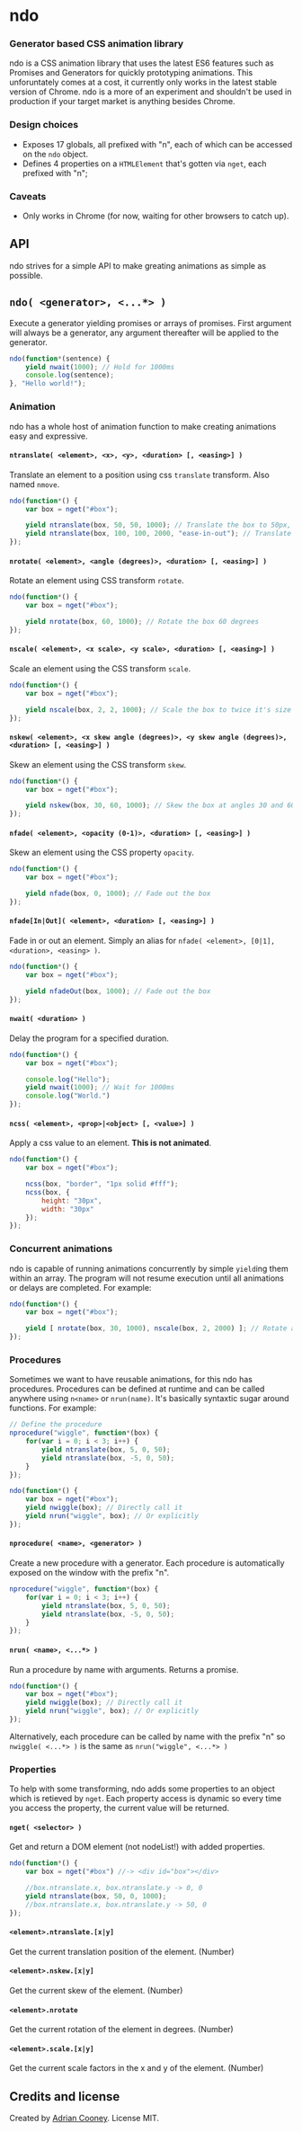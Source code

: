 # ndo
### Generator based CSS animation library
ndo is a CSS animation library that uses the latest ES6 features such as Promises and Generators for quickly prototyping animations. This unforuntately comes at a cost, it currently only works in the latest stable version of Chrome. ndo is a more of an experiment and shouldn't be used in production if your target market is anything besides Chrome.

### Design choices
* Exposes 17 globals, all prefixed with "n", each of which can be accessed on the `ndo` object.
* Defines 4 properties on a `HTMLElement` that's gotten via `nget`, each prefixed with "n";

### Caveats
* Only works in Chrome (for now, waiting for other browsers to catch up).

## API
ndo strives for a simple API to make greating animations as simple as possible. 

## `ndo( <generator>, <...*> )`
Execute a generator yielding promises or arrays of promises. First argument will always be a generator, any argument thereafter will be applied to the generator.

```js
ndo(function*(sentence) {
	yield nwait(1000); // Hold for 1000ms
	console.log(sentence);
}, "Hello world!");
```

### Animation
ndo has a whole host of animation function to make creating animations easy and expressive.

#### `ntranslate( <element>, <x>, <y>, <duration> [, <easing>] )`
Translate an element to a position using css `translate` transform. Also named `nmove`.

```js
ndo(function*() {
	var box = nget("#box");

	yield ntranslate(box, 50, 50, 1000); // Translate the box to 50px, 50px in 1000ms (1 second)
	yield ntranslate(box, 100, 100, 2000, "ease-in-out"); // Translate the box to 100px, 100px in 2000ms (2 seconds) with easing "ease-in-out"
});
```

#### `nrotate( <element>, <angle (degrees)>, <duration> [, <easing>] )`
Rotate an element using CSS transform `rotate`.

```js
ndo(function*() {
	var box = nget("#box");

	yield nrotate(box, 60, 1000); // Rotate the box 60 degrees
});
```

#### `nscale( <element>, <x scale>, <y scale>, <duration> [, <easing>] )`
Scale an element using the CSS transform `scale`.

```js
ndo(function*() {
	var box = nget("#box");

	yield nscale(box, 2, 2, 1000); // Scale the box to twice it's size
});
```

#### `nskew( <element>, <x skew angle (degrees)>, <y skew angle (degrees)>, <duration> [, <easing>] )`
Skew an element using the CSS transform `skew`.

```js
ndo(function*() {
	var box = nget("#box");

	yield nskew(box, 30, 60, 1000); // Skew the box at angles 30 and 60 degrees
});
```

#### `nfade( <element>, <opacity (0-1)>, <duration> [, <easing>] )`
Skew an element using the CSS property `opacity`.

```js
ndo(function*() {
	var box = nget("#box");

	yield nfade(box, 0, 1000); // Fade out the box
});
```

#### `nfade[In|Out]( <element>, <duration> [, <easing>] )`
Fade in or out an element. Simply an alias for `nfade( <element>, [0|1], <duration>, <easing> )`.

```js
ndo(function*() {
	var box = nget("#box");

	yield nfadeOut(box, 1000); // Fade out the box
});
```

#### `nwait( <duration> )`
Delay the program for a specified duration.

```js
ndo(function*() {
	var box = nget("#box");

	console.log("Hello");
	yield nwait(1000); // Wait for 1000ms
	console.log("World.")
});
```

#### `ncss( <element>, <prop>|<object> [, <value>] )`
Apply a css value to an element. **This is not animated**.

```js
ndo(function*() {
	var box = nget("#box");

	ncss(box, "border", "1px solid #fff");
	ncss(box, {
		height: "30px",
		width: "30px"
	});
});
```

### Concurrent animations
ndo is capable of running animations concurrently by simple `yield`ing them within an array. The program will not resume execution until all animations or delays are completed. For example:

```js
ndo(function*() {
	var box = nget("#box");

	yield [ nrotate(box, 30, 1000), nscale(box, 2, 2000) ]; // Rotate and scale the box at the same time
});
```

### Procedures
Sometimes we want to have reusable animations, for this ndo has procedures. Procedures can be defined at runtime and can be called anywhere using `n<name>` or `nrun(name)`. It's basically syntaxtic sugar around functions. For example:

```js
// Define the procedure
nprocedure("wiggle", function*(box) {
	for(var i = 0; i < 3; i++) {
		yield ntranslate(box, 5, 0, 50);
		yield ntranslate(box, -5, 0, 50);
	}
});

ndo(function*() {
	var box = nget("#box");
	yield nwiggle(box); // Directly call it
	yield nrun("wiggle", box); // Or explicitly
});
```

#### `nprocedure( <name>, <generator> )`
Create a new procedure with a generator. Each procedure is automatically exposed on the window with the prefix "n".

```js
nprocedure("wiggle", function*(box) {
	for(var i = 0; i < 3; i++) {
		yield ntranslate(box, 5, 0, 50);
		yield ntranslate(box, -5, 0, 50);
	}
});
```

#### `nrun( <name>, <...*> )`
Run a procedure by name with arguments. Returns a promise.

```js
ndo(function*() {
	var box = nget("#box");
	yield nwiggle(box); // Directly call it
	yield nrun("wiggle", box); // Or explicitly
});
```

Alternatively, each procedure can be called by name with the prefix "n" so `nwiggle( <...*> )` is the same as `nrun("wiggle", <...*> )`

### Properties
To help with some transforming, ndo adds some properties to an object which is retieved by `nget`. Each property access is dynamic so every time you access the property, the current value will be returned.

#### `nget( <selector> )`
Get and return a DOM element (not nodeList!) with added properties.

```js
ndo(function*() {
	var box = nget("#box") //-> <div id="box"></div>

	//box.ntranslate.x, box.ntranslate.y -> 0, 0
	yield ntranslate(box, 50, 0, 1000);
	//box.ntranslate.x, box.ntranslate.y -> 50, 0
});
```

#### `<element>.ntranslate.[x|y]`
Get the current translation position of the element. (Number)

#### `<element>.nskew.[x|y]`
Get the current skew of the element. (Number)

#### `<element>.nrotate`
Get the current rotation of the element in degrees. (Number)

#### `<element>.scale.[x|y]`
Get the current scale factors in the x and y of the element. (Number)

## Credits and license
Created by [Adrian Cooney](http://twitter.com/adrian_cooney). License MIT.